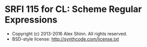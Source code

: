 # SRFI 115 for CL: Scheme Regular Expressions

* Copyright (c) 2013-2016 Alex Shinn.  All rights reserved.
* BSD-style license: http://synthcode.com/license.txt

